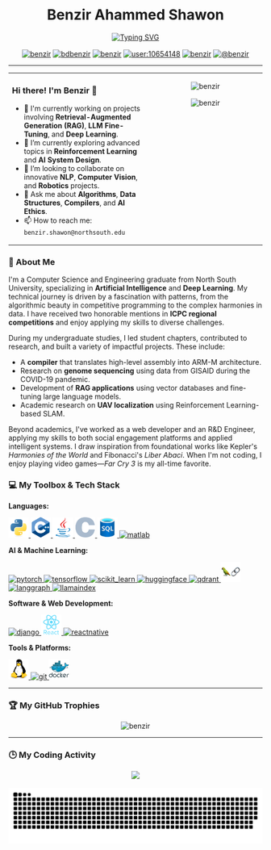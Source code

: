 <h1 align="center">Benzir Ahammed Shawon</h1>
<p align="center">
  <a href="https://git.io/typing-svg"><img src="https://readme-typing-svg.demolab.com?font=Fira+Code&size=22&pause=1000&color=36BCF7&center=true&vCenter=true&width=435&lines=AI+%26+Deep+Learning+Enthusiast;Competitive+Programmer;Compiler+Designer;Lifelong+Learner" alt="Typing SVG" /></a>
</p>


<p align="center">
  <a href="https://linkedin.com/in/benzir" target="blank"><img align="center" src="https://raw.githubusercontent.com/rahuldkjain/github-profile-readme-generator/master/src/images/icons/Social/linked-in-alt.svg" alt="benzir" height="30" width="40" /></a>
  <a href="https://twitter.com/bdbenzir" target="blank"><img align="center" src="https://raw.githubusercontent.com/rahuldkjain/github-profile-readme-generator/master/src/images/icons/Social/twitter.svg" alt="bdbenzir" height="30" width="40" /></a>
  <a href="https://kaggle.com/benzir" target="blank"><img align="center" src="https://raw.githubusercontent.com/rahuldkjain/github-profile-readme-generator/master/src/images/icons/Social/kaggle.svg" alt="benzir" height="30" width="40" /></a>
  <a href="https://stackoverflow.com/users/10654148" target="blank"><img align="center" src="https://raw.githubusercontent.com/rahuldkjain/github-profile-readme-generator/master/src/images/icons/Social/stack-overflow.svg" alt="user:10654148" height="30" width="40" /></a>
  <a href="https://dev.to/benzir" target="blank"><img align="center" src="https://raw.githubusercontent.com/rahuldkjain/github-profile-readme-generator/master/src/images/icons/Social/devto.svg" alt="benzir" height="30" width="40" /></a>
  <a href="https://medium.com/@benzir" target="blank"><img align="center" src="https://raw.githubusercontent.com/rahuldkjain/github-profile-readme-generator/master/src/images/icons/Social/medium.svg" alt="@benzir" height="30" width="40" /></a>
</p>

---

<table>
<tr>
<td valign="top" width="55%">

### Hi there! I'm Benzir 👋

- 🔭 I'm currently working on projects involving **Retrieval-Augmented Generation (RAG)**, **LLM Fine-Tuning**, and **Deep Learning**.
- 🌱 I’m currently exploring advanced topics in **Reinforcement Learning** and **AI System Design**.
- 👯 I’m looking to collaborate on innovative **NLP**, **Computer Vision**, and **Robotics** projects.
- 💬 Ask me about **Algorithms**, **Data Structures**, **Compilers**, and **AI Ethics**.
- 📫 How to reach me: `benzir.shawon@northsouth.edu`

</td>
<td valign="top" width="45%">

<p align="center">
  <img align="center" src="https://github-readme-stats.vercel.app/api/top-langs?username=benzir&show_icons=true&locale=en&layout=compact&theme=dracula" alt="benzir" />
</p>
<p align="center">
  <img align="center" src="https://github-readme-stats.vercel.app/api?username=benzir&show_icons=true&locale=en&theme=dracula&include_all_commits=true&count_private=true" alt="benzir" />
</p>

</td>
</tr>
</table>

### 📖 About Me

I'm a Computer Science and Engineering graduate from North South University, specializing in **Artificial Intelligence** and **Deep Learning**. My technical journey is driven by a fascination with patterns, from the algorithmic beauty in competitive programming to the complex harmonies in data. I have received two honorable mentions in **ICPC regional competitions** and enjoy applying my skills to diverse challenges.

During my undergraduate studies, I led student chapters, contributed to research, and built a variety of impactful projects. These include:
- A **compiler** that translates high-level assembly into ARM-M architecture.
- Research on **genome sequencing** using data from GISAID during the COVID-19 pandemic.
- Development of **RAG applications** using vector databases and fine-tuning large language models.
- Academic research on **UAV localization** using Reinforcement Learning-based SLAM.

Beyond academics, I've worked as a web developer and an R&D Engineer, applying my skills to both social engagement platforms and applied intelligent systems. I draw inspiration from foundational works like Kepler's *Harmonies of the World* and Fibonacci's *Liber Abaci*. When I'm not coding, I enjoy playing video games—*Far Cry 3* is my all-time favorite.

### 💻 My Toolbox & Tech Stack

**Languages:**
<p align="left">
  <a href="https://www.python.org" target="_blank" rel="noreferrer"> <img src="https://raw.githubusercontent.com/devicons/devicon/master/icons/python/python-original.svg" alt="python" width="40" height="40"/> </a>
  <a href="https://www.cplusplus.com/" target="_blank" rel="noreferrer"> <img src="https://raw.githubusercontent.com/devicons/devicon/master/icons/cplusplus/cplusplus-original.svg" alt="cplusplus" width="40" height="40"/> </a>
  <a href="https://www.java.com" target="_blank" rel="noreferrer"> <img src="https://raw.githubusercontent.com/devicons/devicon/master/icons/java/java-original.svg" alt="java" width="40" height="40"/> </a>
  <a href="https://www.cprogramming.com/" target="_blank" rel="noreferrer"> <img src="https://raw.githubusercontent.com/devicons/devicon/master/icons/c/c-original.svg" alt="c" width="40" height="40"/> </a>
  <a href="https://developer.arm.com/documentation/100067/0612/introduction-to-arm-assembler/a-small-example-in-assembly-language" target="_blank" rel="noreferrer"> <img src="https://raw.githubusercontent.com/devicons/devicon/master/icons/azuresqldatabase/azuresqldatabase-original.svg" alt="assembly" width="40" height="40"/> </a>
  <a href="https://www.mathworks.com/products/matlab.html" target="_blank" rel="noreferrer"> <img src="https://upload.wikimedia.org/wikipedia/commons/2/21/Matlab_Logo.png" alt="matlab" width="40" height="40"/> </a>
</p>

**AI & Machine Learning:**
<p align="left">
  <a href="https://pytorch.org/" target="_blank" rel="noreferrer"> <img src="https://www.vectorlogo.zone/logos/pytorch/pytorch-icon.svg" alt="pytorch" width="40" height="40"/> </a>
  <a href="https://www.tensorflow.org" target="_blank" rel="noreferrer"> <img src="https://www.vectorlogo.zone/logos/tensorflow/tensorflow-icon.svg" alt="tensorflow" width="40" height="40"/> </a>
  <a href="https://scikit-learn.org/" target="_blank" rel="noreferrer"> <img src="https://upload.wikimedia.org/wikipedia/commons/0/05/Scikit_learn_logo_small.svg" alt="scikit_learn" width="40" height="40"/> </a>
  <a href="https://huggingface.co/" target="_blank" rel="noreferrer"> <img src="https://huggingface.co/front/assets/huggingface_logo-noborder.svg" alt="huggingface" width="40" height="40"/> </a>
  <a href="https://qdrant.tech/" target="_blank" rel="noreferrer"> <img src="https://cdn.simpleicons.org/qdrant/EF404D" alt="qdrant" width="40" height="40"/> </a>
  <a href="https://www.langchain.com/" target="_blank" rel="noreferrer"> <img src="https://raw.githubusercontent.com/devicons/devicon/master/icons/langchain/langchain-original.svg" alt="langchain" width="40" height="40"/> </a>
  <a href="https://github.com/langchain-ai/langgraph" target="_blank" rel="noreferrer"> <img src="https://raw.githubusercontent.com/langchain-ai/langchain/main/docs/static/img/langgraph_logo.svg" alt="langgraph" width="40" height="40"/> </a>
  <a href="https://www.llamaindex.ai/" target="_blank" rel="noreferrer"> <img src="https://raw.githubusercontent.com/run-llama/LlamaIndexTS/main/packages/core/assets/llama_index_logo_light.svg" alt="llamaindex" width="40" height="40"/> </a>
</p>

**Software & Web Development:**
<p align="left">
  <a href="https://www.djangoproject.com/" target="_blank" rel="noreferrer"> <img src="https://cdn.worldvectorlogo.com/logos/django.svg" alt="django" width="40" height="40"/> </a>
  <a href="https://reactjs.org/" target="_blank" rel="noreferrer"> <img src="https://raw.githubusercontent.com/devicons/devicon/master/icons/react/react-original-wordmark.svg" alt="react" width="40" height="40"/> </a>
  <a href="https://reactnative.dev/" target="_blank" rel="noreferrer"> <img src="https://reactnative.dev/img/header_logo.svg" alt="reactnative" width="40" height="40"/> </a>
</p>

**Tools & Platforms:**
<p align="left">
  <a href="https://www.linux.org/" target="_blank" rel="noreferrer"> <img src="https://raw.githubusercontent.com/devicons/devicon/master/icons/linux/linux-original.svg" alt="linux" width="40" height="40"/> </a>
  <a href="https://git-scm.com/" target="_blank" rel="noreferrer"> <img src="https://www.vectorlogo.zone/logos/git-scm/git-scm-icon.svg" alt="git" width="40" height="40"/> </a>
  <a href="https://www.docker.com/" target="_blank" rel="noreferrer"> <img src="https://raw.githubusercontent.com/devicons/devicon/master/icons/docker/docker-original-wordmark.svg" alt="docker" width="40" height="40"/> </a>
</p>

---

### 🏆 My GitHub Trophies

<p align="center">
  <img src="https://github-profile-trophy.vercel.app/?username=benzir&theme=dracula&column=7" alt="benzir" />
</p>

---

### 🕒 My Coding Activity

<p align="center">
  <a href="https://wakatime.com/@YOUR_WAKATIME_USERNAME"><img src="https://github-readme-stats.vercel.app/api/wakatime?username=YOUR_WAKATIME_USERNAME&theme=dracula&layout=compact" /></a>
</p>

<p align="center">
  <img src="https://raw.githubusercontent.com/platane/platane/output/github-contribution-grid-snake.svg?user=benzir" alt="snake-animation">
</p>
